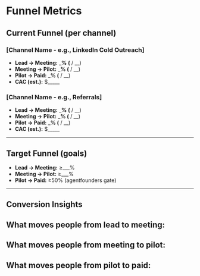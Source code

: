 # Funnel Metrics

## Current Funnel (per channel)

### [Channel Name - e.g., LinkedIn Cold Outreach]
- **Lead → Meeting:** ___% (__ / __)
- **Meeting → Pilot:** ___% (__ / __)
- **Pilot → Paid:** ___% (__ / __)
- **CAC (est.):** $_____

### [Channel Name - e.g., Referrals]
- **Lead → Meeting:** ___% (__ / __)
- **Meeting → Pilot:** ___% (__ / __)
- **Pilot → Paid:** ___% (__ / __)
- **CAC (est.):** $_____

---

## Target Funnel (goals)
- **Lead → Meeting:** ≥___%
- **Meeting → Pilot:** ≥___%
- **Pilot → Paid:** ≥50% (agentfounders gate)

---

## Conversion Insights
**What moves people from lead to meeting:**
- 

**What moves people from meeting to pilot:**
- 

**What moves people from pilot to paid:**
- 

